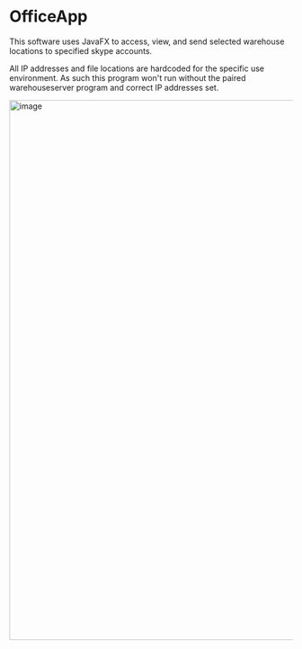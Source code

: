 # OfficeApp

This software uses JavaFX to access, view, and send selected warehouse locations to specified skype accounts.

All IP addresses and file locations are hardcoded for the specific use environment. As such this program won't run without the paired warehouseserver program and correct IP addresses set.

<img width="961" alt="image" src="https://user-images.githubusercontent.com/81532788/194162522-5d26a6ba-094f-4b81-a1e9-f3be76e5f1fe.png">
